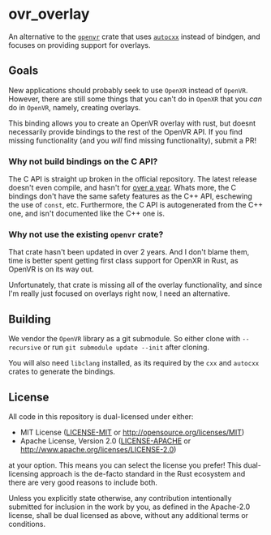 # ovr_overlay
An alternative to the [`openvr`](https://github.com/rust-openvr/rust-openvr)
crate that uses [`autocxx`](docs.rs/autocxx) instead of bindgen, and focuses on providing support for
overlays.

## Goals
New applications should probably seek to use `OpenXR` instead of `OpenVR`. However,
there are still some things that you can't do in `OpenXR` that you *can* do in `OpenVR`,
namely, creating overlays.

This binding allows you to create an OpenVR overlay with rust, but doesnt necessarily
provide bindings to the rest of the OpenVR API. If you find missing functionality
(and you *will* find missing functionality), submit a PR!

### Why not build bindings on the C API?
The C API is straight up broken in the official repository. The latest release
doesn't even compile, and hasn't for [over a year](https://github.com/ValveSoftware/openvr/issues/1642).
Whats more, the C bindings don't have the same safety features as the C++ API,
eschewing the use of `const`, etc. Furthermore, the C API is autogenerated from
the C++ one, and isn't documented like the C++ one is.

### Why not use the existing `openvr` crate?
That crate hasn't been updated in over 2 years. And I don't blame them, time is better
spent getting first class support for OpenXR in Rust, as OpenVR is on its way out.

Unfortunately, that crate is missing all of the overlay functionality, and since I'm
really just focused on overlays right now, I need an alternative.

## Building
We vendor the `OpenVR` library as a git submodule. So either clone with `--recursive`
or run `git submodule update --init` after cloning.

You will also need `libclang` installed, as its required by the `cxx` and `autocxx`
crates to generate the bindings.

## License
All code in this repository is dual-licensed under either:

- MIT License ([LICENSE-MIT](docs/LICENSE-MIT) or http://opensource.org/licenses/MIT)
- Apache License, Version 2.0 ([LICENSE-APACHE](docs/LICENSE-APACHE) or http://www.apache.org/licenses/LICENSE-2.0)

at your option. This means you can select the license you prefer! This dual-licensing approach is the de-facto standard in the Rust ecosystem and there are very good reasons to include both.

Unless you explicitly state otherwise, any contribution intentionally submitted for inclusion in the work by you, as defined in the Apache-2.0 license, shall be dual licensed as above, without any additional terms or conditions.

